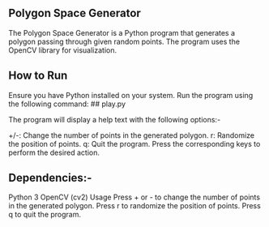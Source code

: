 
## Polygon Space Generator
The Polygon Space Generator is a Python program that generates a polygon passing through given random points. The program uses the OpenCV library for visualization.

## How to Run
Ensure you have Python installed on your system.
Run the program using the following command: ## play.py

The program will display a help text with the following options:-

+/-: Change the number of points in the generated polygon.
r: Randomize the position of points.
q: Quit the program.
Press the corresponding keys to perform the desired action.

## Dependencies:-
Python 3
OpenCV (cv2)
Usage
Press + or - to change the number of points in the generated polygon.
Press r to randomize the position of points.
Press q to quit the program.
